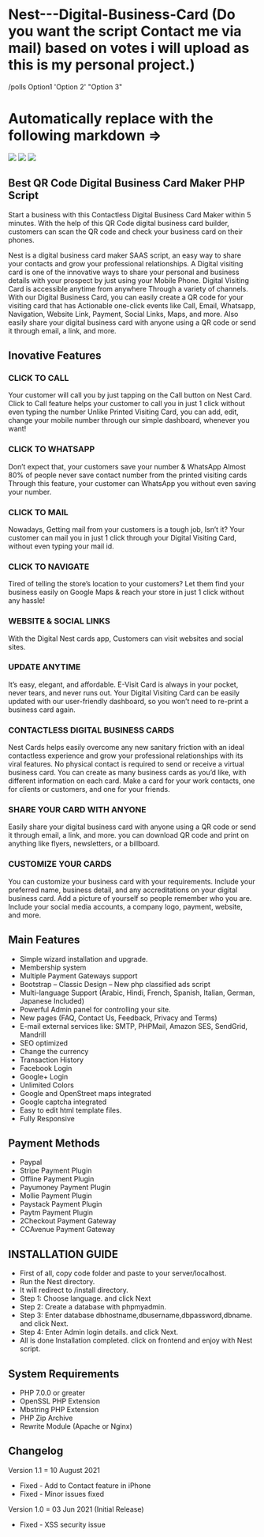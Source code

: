 # Nest---Digital-Business-Card (Do you want the script Contact me via mail) based on votes i will upload as this is my personal project.)
/polls Option1 'Option 2' "Option 3"

# Automatically replace with the following markdown =>
[![](https://api.gh-polls.com/poll/01BY7ECS60GG8F9AR1VMR8745S/Option1)](https://api.gh-polls.com/poll/01BY7ECS60GG8F9AR1VMR8745S/Option1/vote)
[![](https://api.gh-polls.com/poll/01BY7ECS60GG8F9AR1VMR8745S/Option%202)](https://api.gh-polls.com/poll/01BY7ECS60GG8F9AR1VMR8745S/Option%202/vote)
[![](https://api.gh-polls.com/poll/01BY7ECS60GG8F9AR1VMR8745S/Option%203)](https://api.gh-polls.com/poll/01BY7ECS60GG8F9AR1VMR8745S/Option%203/vote)

## Best QR Code Digital Business Card Maker PHP Script
Start a business with this Contactless Digital Business Card Maker within 5 minutes. With the help of this QR Code digital business card builder, customers can scan the QR code and check your business card on their phones.

Nest is a digital business card maker SAAS script, an easy way to share your contacts and grow your professional relationships. A Digital visiting card is one of the innovative ways to share your personal and business details with your prospect by just using your Mobile Phone. Digital Visiting Card is accessible anytime from anywhere Through a variety of channels. With our Digital Business Card, you can easily create a QR code for your visiting card that has Actionable one-click events like Call, Email, Whatsapp, Navigation, Website Link, Payment, Social Links, Maps, and more. Also easily share your digital business card with anyone using a QR code or send it through email, a link, and more.

## Inovative Features
### CLICK TO CALL
Your customer will call you by just tapping on the Call button on Nest Card. Click to Call feature helps your customer to call you in just 1 click without even typing the number Unlike Printed Visiting Card, you can add, edit, change your mobile number through our simple dashboard, whenever you want!
### CLICK TO WHATSAPP
Don’t expect that, your customers save your number & WhatsApp Almost 80% of people never save contact number from the printed visiting cards Through this feature, your customer can WhatsApp you without even saving your number.
### CLICK TO MAIL
Nowadays, Getting mail from your customers is a tough job, Isn’t it? Your customer can mail you in just 1 click through your Digital Visiting Card, without even typing your mail id.
### CLICK TO NAVIGATE
Tired of telling the store’s location to your customers? Let them find your business easily on Google Maps & reach your store in just 1 click without any hassle!
### WEBSITE & SOCIAL LINKS
With the Digital Nest cards app, Customers can visit websites and social sites.
### UPDATE ANYTIME
It’s easy, elegant, and affordable. E-Visit Card is always in your pocket, never tears, and never runs out. Your Digital Visiting Card can be easily updated with our user-friendly dashboard, so you won’t need to re-print a business card again.
### CONTACTLESS DIGITAL BUSINESS CARDS
Nest Cards helps easily overcome any new sanitary friction with an ideal contactless experience and grow your professional relationships with its viral features. No physical contact is required to send or receive a virtual business card. You can create as many business cards as you’d like, with different information on each card. Make a card for your work contacts, one for clients or customers, and one for your friends.
### SHARE YOUR CARD WITH ANYONE
Easily share your digital business card with anyone using a QR code or send it through email, a link, and more. you can download QR code and print on anything like flyers, newsletters, or a billboard.
### CUSTOMIZE YOUR CARDS
You can customize your business card with your requirements. Include your preferred name, business detail, and any accreditations on your digital business card. Add a picture of yourself so people remember who you are. Include your social media accounts, a company logo, payment, website, and more.
## Main Features
+ Simple wizard installation and upgrade.
+ Membership system
+ Multiple Payment Gateways support
+ Bootstrap – Classic Design – New php classified ads script
+ Multi-language Support (Arabic, Hindi, French, Spanish, Italian, German, Japanese Included)
+ Powerful Admin panel for controlling your site.
+ New pages (FAQ, Contact Us, Feedback, Privacy and Terms)
+ E-mail external services like: SMTP, PHPMail, Amazon SES, SendGrid, Mandrill
+ SEO optimized
+ Change the currency
+ Transaction History
+ Facebook Login
+ Google+ Login
+ Unlimited Colors
+ Google and OpenStreet maps integrated
+ Google captcha integrated
+ Easy to edit html template files.
+ Fully Responsive
## Payment Methods
+ Paypal
+ Stripe Payment Plugin
+ Offline Payment Plugin
+ Payumoney Payment Plugin
+ Mollie Payment Plugin
+ Paystack Payment Plugin
+ Paytm Payment Plugin
+ 2Checkout Payment Gateway
+ CCAvenue Payment Gateway
## INSTALLATION GUIDE
+ First of all, copy code folder and paste to your server/localhost.
+ Run the Nest directory.
+ It will redirect to /install directory.
+ Step 1: Choose language. and click Next
+ Step 2: Create a database with phpmyadmin.
+ Step 3: Enter database dbhostname,dbusername,dbpassword,dbname. and click Next.
+ Step 4: Enter Admin login details. and click Next.
+ All is done Installation completed. click on frontend and enjoy with Nest script.

## System Requirements
+ PHP 7.0.0 or greater
+ OpenSSL PHP Extension
+ Mbstring PHP Extension
+ PHP Zip Archive
+ Rewrite Module (Apache or Nginx)

## Changelog

Version 1.1 = 10 August 2021
* Fixed - Add to Contact feature in iPhone
* Fixed - Minor issues fixed

Version 1.0 = 03 Jun 2021 (Initial Release)
* Fixed - XSS security issue
